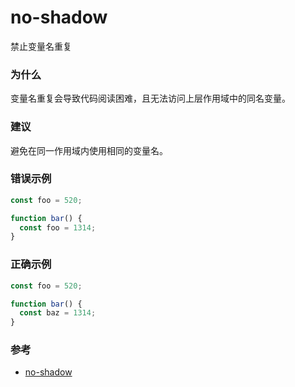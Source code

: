 # no-shadow

禁止变量名重复

### 为什么

变量名重复会导致代码阅读困难，且无法访问上层作用域中的同名变量。

### 建议

避免在同一作用域内使用相同的变量名。

### 错误示例

```js
const foo = 520;

function bar() {
  const foo = 1314;
}
```

### 正确示例

```js
const foo = 520;

function bar() {
  const baz = 1314;
}
```

### 参考

- [no-shadow](https://eslint.org/docs/rules/no-shadow)
